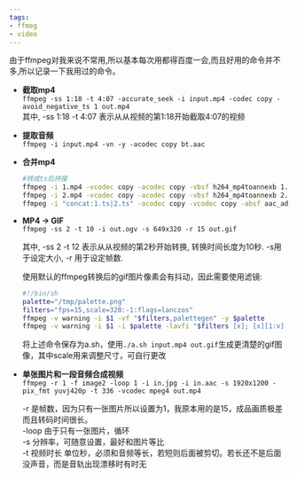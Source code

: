 ```yaml
---
tags:
- ffmeg
- video
---
```


由于ffmpeg对我来说不常用,所以基本每次用都得百度一会,而且好用的命令并不多,所以记录一下我用过的命令。

* **截取mp4**  
  `ffmpeg -ss 1:18 -t 4:07 -accurate_seek -i input.mp4 -codec copy -avoid_negative_ts 1 out.mp4`  
  其中,  -ss 1:18 -t 4:07 表示从从视频的第1:18开始截取4:07的视频

* **提取音频**  
  `ffmpeg -i input.mp4 -vn -y -acodec copy bt.aac`    


* **合并mp4**  

  ```bash
  #转成ts后拼接
  ffmpeg -i 1.mp4 -vcodec copy -acodec copy -vbsf h264_mp4toannexb 1.ts
  ffmpeg -i 2.mp4 -vcodec copy -acodec copy -vbsf h264_mp4toannexb 2.ts
  ffmpeg -i "concat:1.ts|2.ts" -acodec copy -vcodec copy -absf aac_adtstoasc output.mp4
  ```  

* **MP4 -> GIF**  
  `ffmpeg -ss 2 -t 10 -i out.ogv -s 649x320 -r 15 out.gif`    

  其中,  -ss 2 -t 12 表示从从视频的第2秒开始转换, 转换时间长度为10秒. -s用于设定大小, -r 用于设定帧数.  

  使用默认的ffmpeg转换后的gif图片像素会有抖动，因此需要使用滤镜:

  ```bash
  #!/bin/sh
  palette="/tmp/palette.png"
  filters="fps=15,scale=320:-1:flags=lanczos"
  ffmpeg -v warning -i $1 -vf "$filters,palettegen" -y $palette
  ffmpeg -v warning -i $1 -i $palette -lavfi "$filters [x]; [x][1:v] paletteuse" -y $2
  ```    
  将上述命令保存为a.sh，使用`./a.sh input.mp4 out.gif`生成更清楚的gif图像，其中scale用来调整尺寸，可自行更改

* **单张图片和一段音频合成视频**  
  `ffmpeg -r 1 -f image2 -loop 1 -i in.jpg -i in.aac -s 1920x1200 -pix_fmt yuvj420p -t 336 -vcodec mpeg4 out.mp4`

  -r 是帧数，因为只有一张图片所以设置为1，我原本用的是15，成品画质极差而且转码时间很长。  
  -loop 由于只有一张图片，循环  
  -s 分辨率，可随意设置，最好和图片等比  
  -t 视频时长 单位秒，必须和音频等长，若短则后面被剪切。若长还不是后面没声音，而是音轨出现漂移时有时无  

